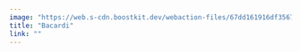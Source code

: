 ```yaml
---
image: "https://web.s-cdn.boostkit.dev/webaction-files/67dd161916df35677e31c42b_featuredclients/bacardi-logo-6809c7dda25bcd3f27c6fb1d.png"
title: "Bacardi"
link: ""
---
```

